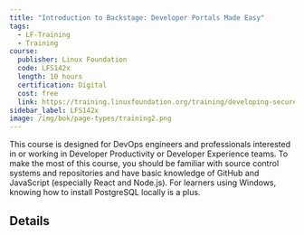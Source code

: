 ```yaml
---
title: "Introduction to Backstage: Developer Portals Made Easy"
tags:
  - LF-Training
  - Training
course:
  publisher: Linux Foundation
  code: LFS142x
  length: 10 hours
  certification: Digital
  cost: free
  link: https://training.linuxfoundation.org/training/developing-secure-software-lfd121/
sidebar_label: LFS142x
image: /img/bok/page-types/training2.png
---
```


This course is designed for DevOps engineers and professionals interested in or working in Developer Productivity or Developer Experience teams. To make the most of this course, you should be familiar with source control systems and repositories and have basic knowledge of GitHub and JavaScript (especially React and Node.js). For learners using Windows, knowing how to install PostgreSQL locally is a plus.

## Details

<CourseDetails course={frontMatter.course}/>
